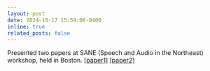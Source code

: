 ```yaml
---
layout: post
date: 2024-10-17 15:59:00-0400
inline: true
related_posts: false
---
```


Presented two papers at SANE (Speech and Audio in the Northeast) workshop, held in Boston. [[paper1]](../assets/pdf/SANE_2024__Allophonic_Representations_in_S3Ms_for_Atypical_Pronunciation_Assessment.pdf)  [[paper2]](../assets/pdf/SANE_2024__Self_supervised_Speech_Models_Rediscover_Phonemes.pdf)